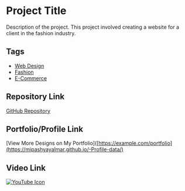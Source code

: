 
# Project Title

Description of the project. This project involved creating a website for a client in the fashion industry.

## Tags
- [Web Design](#)
- [Fashion](#)
- [E-Commerce](#)

## Repository Link
[GitHub Repository](https://github.com/yourusername/project-title)

## Portfolio/Profile Link
[View More Designs on My Portfolio]([https://example.com/portfolio](https://mipashyayalmar.github.io/-Profile-data/)

## Video Link
[![YouTube Icon](https://www.iconfinder.com/icons/1243689/download/png/32)](https://www.youtube.com/watch?v=yourvideoid)
